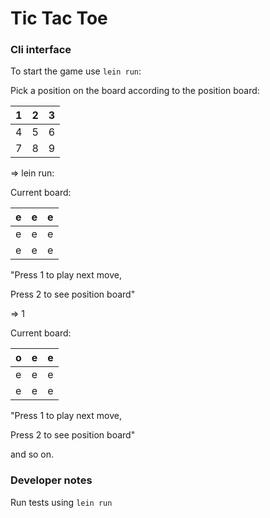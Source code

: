 # Tic Tac Toe 
### Cli interface 

To start the game use `lein run`: 

Pick a position on the board according to the position board:

| 1   | 2   | 3   |
|-----|-----|-----|
 | 4   | 5   | 6   |
| 7   | 8   | 9   | 

=> lein run: 

Current board:

| e   | e   | e   |
|-----|-----|-----|
| e   | e   | e   |
| e   | e   | e   | 

"Press 1 to play next move, 

Press 2 to see position board"


=> 1 

Current board:

| o   | e   | e   |
|-----|-----|-----|
| e   | e   | e   |
| e   | e   | e   | 

"Press 1 to play next move,

Press 2 to see position board"

and so on. 

### Developer notes

Run tests using `lein run`